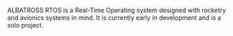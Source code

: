 ALBATROSS RTOS is a Real-Time Operating system designed with rocketry and avionics systems in mind. It is currently early in development and is a solo project.